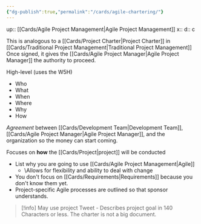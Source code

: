 ```yaml
---
{"dg-publish":true,"permalink":"/cards/agile-chartering/"}
---
```


up:: [[Cards/Agile Project Management\|Agile Project Management]] 
x:: 
d:: c

This is analogous to a [[Cards/Project Charter\|Project Charter]] in [[Cards/Traditional Project Management\|Traditional Project Management]] 
Once signed, it gives the [[Cards/Agile Project Manager\|Agile Project Manager]] the authority to proceed. 

High-level (uses the W5H)
- Who
- What
- When
- Where
- Why
- How

*Agreement* between [[Cards/Development Team\|Development Team]], [[Cards/Agile Project Manager\|Agile Project Manager]], and the organization so the money can start coming. 

Focuses on **how** the [[Cards/Project\|project]] will be conducted
- List why you are going to use [[Cards/Agile Project Management\|Agile]] 
	- \Allows for flexibility and ability to deal with change
- You don't focus on [[Cards/Requirements\|Requirements]] because you don't know them yet. 
- Project-specific Agile processes are outlined so that sponsor understands. 

> [!info]
> May use project Tweet - Describes project goal in 140 Characters or less. The charter is not a big document. 


